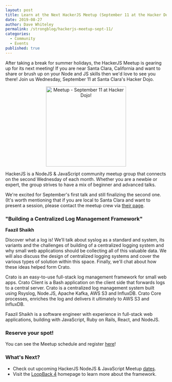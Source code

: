```yaml
---
layout: post
title: Learn at the Next HackerJS Meetup (September 11 at the Hacker Dojo)
date: 2019-08-27
author: Dave Whiteley
permalink: /strongblog/hackerjs-meetup-sept-11/
categories:
  - Community
  - Events
published: true
---
```


After taking a break for summer holidays, the HackerJS Meetup is gearing up for its next meeting! If you are near Santa Clara, California and want to share or brush up on your Node and JS skills then we'd love to see you there! Join us Wednesday, September 11 at Santa Clara's Hacker Dojo.

<!--more-->
<p align="center"> 
<img src="https://strongloop.com/blog-assets/2019/09/hackerJS-meetup-september-11.png" alt="Meetup - September 11 at Hacker Dojo!" style="width: 250px"/>
</p>

HackerJS is a NodeJS & JavaScript community meetup group that connects on the second Wednesday of each month. Whether you are a newbie or expert, the group strives to have a mix of beginner and advanced talks. 

We're excited for September's first talk and still finalizing the second one. (It's worth mentioning that if you are local to Santa Clara and want to present a session, please contact the meetup crew via [their page](https://www.meetup.com/HackerJS/).

### "Building a Centralized Log Management Framework" 
**Faazil Shaikh**

Discover what a log is! We’ll talk about syslog as a standard and system, its variants and the challenges of building of a centralized logging system and why small web applications should be collecting all of this valuable data. We will also discuss the design of centralized logging systems and cover the various types of solution within this space. Finally, we'll chat about how these ideas helped form Crato.

Crato is an easy-to-use full-stack log management framework for small web apps. Crato Client is a Bash application on the client side that forwards logs to a central server. Crato is a centralized log management system built using Rsyslog, Node.JS, Apache Kafka, AWS S3 and InfluxDB. Crato Core processes, enriches the log and delivers it ultimately to AWS S3 and InfluxDB.

Faazil Shaikh is a software engineer with experience in full-stack web applications, building with JavaScript, Ruby on Rails, React, and NodeJS.

### Reserve your spot!

You can see the Meetup schedule and register [here](https://www.meetup.com/HackerJS/events/kjhnvqyzmbpb/)!

### What's Next?

- Check out upcoming HackerJS NodeJS & JavaScript Meetup [dates](https://www.meetup.com/HackerJS/).
- Visit the [LoopBack 4](http://v4.loopback.io/) homepage to learn more about the framework. 
